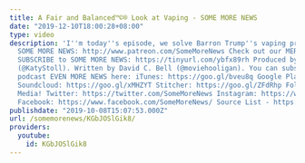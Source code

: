 ```yaml
---
title: A Fair and Balanced™©® Look at Vaping - SOME MORE NEWS
date: "2019-12-10T18:00:28+08:00"
type: video
description: 'I''m today''s episode, we solve Barron Trump''s vaping problem. Support
  SOME MORE NEWS: http://www.patreon.com/SomeMoreNews Check out our MERCH STORE: https://tinyurl.com/y4xxl3zn
  SUBSCRIBE to SOME MORE NEWS: https://tinyurl.com/ybfx89rh Produced by Katy Stoll
  (@KatyStoll). Written by David C. Bell (@moviehooligan). You can subscribe to our
  podcast EVEN MORE NEWS here: iTunes: https://goo.gl/bveu8q Google Play: https://goo.gl/zpnhN9
  Soundcloud: https://goo.gl/xMHZYT Stitcher: https://goo.gl/ZFdRhp Follow us on social
  Media! Twitter: https://twitter.com/SomeMoreNews Instagram: https://www.instagram.com/SomeMoreNews/
  Facebook: https://www.facebook.com/SomeMoreNews/ Source List - https://tinyurl.com/yyz7cp7v'
publishdate: "2019-10-08T15:07:53.000Z"
url: /somemorenews/KGbJOSlGik8/
providers:
  youtube:
    id: KGbJOSlGik8
---
```

